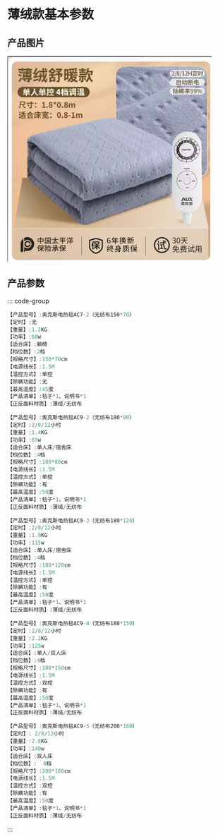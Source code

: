 # 薄绒款基本参数

## 产品图片

![](薄绒款.png)

## 产品参数

::: code-group

```c# [150*70]
【产品型号】:奥克斯电热毯AC7-2（无纺布150*70）
【定时】:无
【重量】:1.2KG
【功率】:60w
【适合床】:躺椅
【档位数】:2档
【规格尺寸】:150*70cm
【电源线长】:1.5M
【温控方式】:单控
【除螨功能】:无
【最高温度】:45度
【产品清单】:毯子*1、说明书*1
【正反面料材质】:薄绒/无纺布
```

```c# [180*80]
【产品型号】:奥克斯电热毯AC9-2（无纺布180*80）
【定时】:2/8/12小时
【重量】:1.4KG
【功率】:65w
【适合床】:单人床/宿舍床
【档位数】:4档
【规格尺寸】:180*80cm
【电源线长】:1.5M
【温控方式】:单控
【除螨功能】:有
【最高温度】:50度
【产品清单】:毯子*1、说明书*1
【正反面料材质】:薄绒/无纺布
```

```c# [180*120]
【产品型号】:奥克斯电热毯AC9-3（无纺布180*120）
【定时】:2/8/12小时
【重量】:1.9KG
【功率】:115w
【适合床】:单人床/宿舍床
【档位数】:4档
【规格尺寸】:180*120cm
【电源线长】:1.5M
【温控方式】:单控
【除螨功能】:有
【最高温度】:50度
【产品清单】:毯子*1、说明书*1
【正反面料材质】:薄绒/无纺布
```

```c# [180*150]
【产品型号】:奥克斯电热毯AC9-4（无纺布180*150）
【定时】:2/8/12小时
【重量】:2.2KG
【功率】:125w
【适合床】:单人/双人床
【档位数】:4档
【规格尺寸】:180*150cm
【电源线长】:1.5M
【温控方式】:双控
【除螨功能】:有
【最高温度】:50度
【产品清单】:毯子*1、说明书*1
【正反面料材质】:薄绒/无纺布
```

```c# [200*180]
【产品型号】:奥克斯电热毯AC9-5（无纺布200*180）
【定时】: 2/8/12小时
【重量】:2.8KG
【功率】:140w
【适合床】:双人床
【档位数】:	4档
【规格尺寸】:200*180cm
【电源线长】:1.5M
【温控方式】:双控
【除螨功能】:有
【最高温度】:50度
【产品清单】:毯子*1、说明书*1
【正反面料材质】:薄绒/无纺布
```

:::
